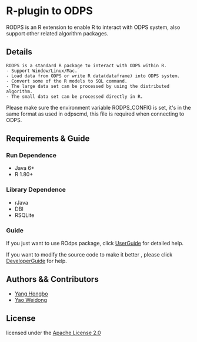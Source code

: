 # R-plugin to ODPS
 RODPS is an R extension to enable R to interact with ODPS system, also support other related algorithm packages.

## Details
	
	RODPS is a standard R package to interact with ODPS within R.
	- Support Window/Linux/Mac.
	- Load data from ODPS or write R data(dataframe) into ODPS system.
	- Convert some of the R models to SQL command.
	- The large data set can be processed by using the distributed algorithm.
	- The small data set can be processed directly in R.

Please make sure the environment variable RODPS_CONFIG is set, it's in the same format as used in odpscmd, this file is required when connecting to ODPS.

## Requirements & Guide

###  Run Dependence
- Java 6+
- R 1.80+

### Library Dependence
- rJava
- DBI
- RSQLite

### Guide
If you just want to use ROdps package, click [UserGuide](https://github.com/yaoweidong/aliyun-odps-r-plugin/blob/master/UserGuide.md) for detailed help.

If you want to modify the source code to make it better , please click [DeveloperGuide](https://github.com/yaoweidong/aliyun-odps-r-plugin/blob/master/DeveloperGuide.md) for help.
 	

## Authors && Contributors

- [Yang Hongbo](https://github.com/hongbosoftware)
- [Yao Weidong](https://github.com/yaoweidong)

## License

licensed under the [Apache License 2.0](https://www.apache.org/licenses/LICENSE-2.0.html)
